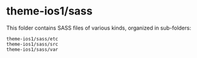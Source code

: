 # theme-ios1/sass

This folder contains SASS files of various kinds, organized in sub-folders:

    theme-ios1/sass/etc
    theme-ios1/sass/src
    theme-ios1/sass/var
